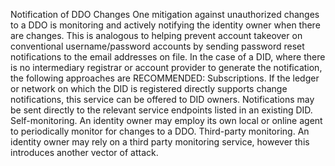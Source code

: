 Notification of DDO Changes One mitigation against unauthorized changes to a DDO is monitoring and actively notifying the identity owner when there are changes. This is analogous to helping prevent account takeover on conventional username/password accounts by sending password reset notifications to the email addresses on file. In the case of a DID, where there is no intermediary registrar or account provider to generate the notification, the following approaches are RECOMMENDED: Subscriptions. If the ledger or network on which the DID is registered directly supports change notifications, this service can be offered to DID owners. Notifications may be sent directly to the relevant service endpoints listed in an existing DID. Self-monitoring. An identity owner may employ its own local or online agent to periodically monitor for changes to a DDO. Third-party monitoring. An identity owner may rely on a third party monitoring service, however this introduces another vector of attack.
